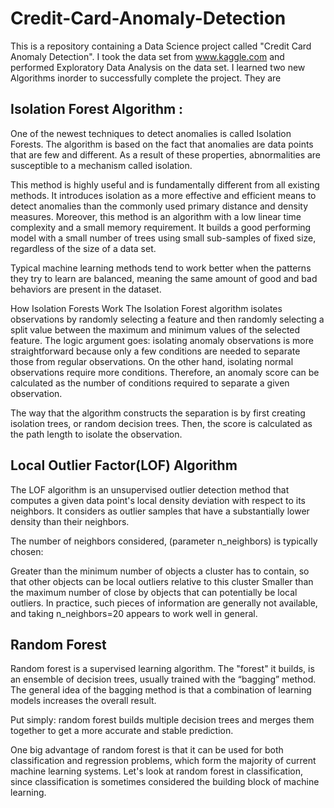 # Credit-Card-Anomaly-Detection

This is a repository containing a Data Science project called "Credit Card Anomaly Detection". I took the data set from www.kaggle.com and performed Exploratory Data Analysis on the data set. I learned two new Algorithms inorder to successfully complete the project. They are

## Isolation Forest Algorithm :
One of the newest techniques to detect anomalies is called Isolation Forests. The algorithm is based on the fact that anomalies are data points that are few and different. As a result of these properties, abnormalities are susceptible to a mechanism called isolation.

This method is highly useful and is fundamentally different from all existing methods. It introduces isolation as a more effective and efficient means to detect anomalies than the commonly used primary distance and density measures. Moreover, this method is an algorithm with a low linear time complexity and a small memory requirement. It builds a good performing model with a small number of trees using small sub-samples of fixed size, regardless of the size of a data set.

Typical machine learning methods tend to work better when the patterns they try to learn are balanced, meaning the same amount of good and bad behaviors are present in the dataset.

How Isolation Forests Work The Isolation Forest algorithm isolates observations by randomly selecting a feature and then randomly selecting a split value between the maximum and minimum values of the selected feature. The logic argument goes: isolating anomaly observations is more straightforward because only a few conditions are needed to separate those from regular observations. On the other hand, isolating normal observations require more conditions. Therefore, an anomaly score can be calculated as the number of conditions required to separate a given observation.

The way that the algorithm constructs the separation is by first creating isolation trees, or random decision trees. Then, the score is calculated as the path length to isolate the observation.

## Local Outlier Factor(LOF) Algorithm
The LOF algorithm is an unsupervised outlier detection method that computes a given data point's local density deviation with respect to its neighbors. It considers as outlier samples that have a substantially lower density than their neighbors.

The number of neighbors considered, (parameter n_neighbors) is typically chosen:

Greater than the minimum number of objects a cluster has to contain, so that other objects can be local outliers relative to this cluster
Smaller than the maximum number of close by objects that can potentially be local outliers. In practice, such pieces of information are generally not available, and taking n_neighbors=20 appears to work well in general.

## Random Forest

Random forest is a supervised learning algorithm. The "forest" it builds, is an ensemble of decision trees, usually trained with the “bagging” method. The general idea of the bagging method is that a combination of learning models increases the overall result.

Put simply: random forest builds multiple decision trees and merges them together to get a more accurate and stable prediction.

One big advantage of random forest is that it can be used for both classification and regression problems, which form the majority of current machine learning systems. Let's look at random forest in classification, since classification is sometimes considered the building block of machine learning.

